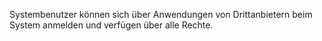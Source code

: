 <!-- markdownlint-disable-file MD041 -->
Systembenutzer können sich über Anwendungen von Drittanbietern beim System anmelden und verfügen über alle Rechte.
